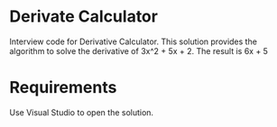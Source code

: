 Derivate Calculator
==================
Interview code for Derivative Calculator.
This solution provides the algorithm to solve the derivative of 3x^2 + 5x + 2. 
The result is 6x + 5

Requirements
==================
Use Visual Studio to open the solution.

